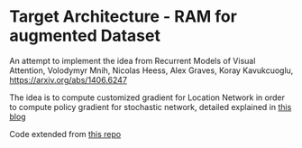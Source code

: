 # Target Architecture - RAM for augmented Dataset
An attempt to implement the idea from Recurrent Models of Visual Attention, Volodymyr Mnih, Nicolas Heess, Alex Graves, Koray Kavukcuoglu, https://arxiv.org/abs/1406.6247

The idea is to compute customized gradient for Location Network in order to compute policy gradient for stochastic network, detailed explained in [this blog](https://medium.com/@tianyu.tristan/visual-attention-model-in-deep-learning-708813c2912c)

Code extended from [this repo](https://github.com/yanji84/deep-recurrent-attention-model)
